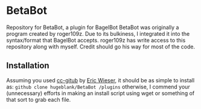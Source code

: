 # BetaBot
Repository for BetaBot, a plugin for BagelBot
BetaBot was originally a program created by roger109z. Due to its bulkiness, I integrated it into the syntax/format that BagelBot accepts. roger109z has write access to this repository along with myself. Credit should go his way for most of the code.
## Installation
Assuming you used [cc-gitub](https://github.com/eric-wieser/computercraft-github) by [Eric Wieser](https://github.com/eric-wieser), it should be as simple to install as:
`github clone hugeblank/BetaBot /plugins`
otherwise, I commend your (unnecessary) efforts in making an install script using wget or something of that sort to grab each file.
